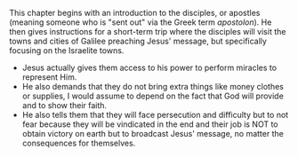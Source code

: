 This chapter begins with an introduction to the disciples, or apostles (meaning someone who is "sent out" via the Greek term *apostolon*).
He then gives instructions for a short-term trip where the disciples will visit the towns and cities of Galilee preaching Jesus' message, but specifically focusing on the Israelite towns. 
- Jesus actually gives them access to his power to perform miracles to represent Him.
- He also demands that they do not bring extra things like money clothes or supplies, I would assume to depend on the fact that God will provide and to show their faith.
- He also tells them that they will face persecution and difficulty but to not fear because they will be vindicated in the end and their job is NOT to obtain victory on earth but to broadcast Jesus' message, no matter the consequences for themselves.